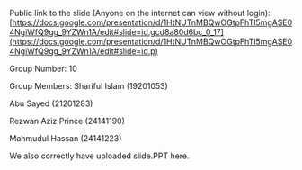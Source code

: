 Public link to the slide (Anyone on the internet can view without login):
[https://docs.google.com/presentation/d/1HtNUTnMBQwOGtpFhTl5mgASE04NgiWfQ9gg_9YZWn1A/edit#slide=id.gcd8a80d6bc_0_17](https://docs.google.com/presentation/d/1HtNUTnMBQwOGtpFhTl5mgASE04NgiWfQ9gg_9YZWn1A/edit#slide=id.p)

Group Number:
10

Group Members:
Shariful Islam (19201053)

Abu Sayed (21201283)

Rezwan Aziz Prince (24141190)

Mahmudul Hassan (24141223)


We also correctly have uploaded slide.PPT here.

